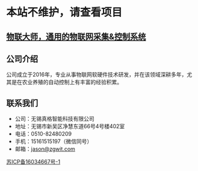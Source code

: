 # 本站不维护，请查看项目

## [物联大师，通用的物联网采集&控制系统](https://iot-master.com)


## 公司介绍

公司成立于2016年，专业从事物联网软硬件技术研发，并在该领域深耕多年，尤其是在农业养殖的自动控制上有丰富的经验积累。

## 联系我们

- 公司：无锡真格智能科技有限公司
- 地址：无锡市新吴区净慧东道66号4号楼402室
- 电话：0510-82480209
- 手机：15161515197（微信同号）
- 邮箱：jason@zgwit.com




[苏ICP备16034667号-1](http://beian.miit.gov.cn/)
